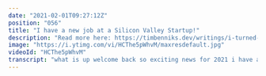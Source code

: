 ```yaml
---
date: "2021-02-01T09:27:12Z"
position: "056"
title: "I have a new job at a Silicon Valley Startup!"
description: "Read more here: https://timbenniks.dev/writings/i-turned-my-career-on-its-head/\n\n2021 is starting well! I have a new Job at a silicon valley startup. In this video I discuss what the job is, why I like it and also why I moved away from the safe career path I was on at Valtech.\n\nFollow me here:\nhttps://timbenniks.dev\nhttps://twitter.com/timbenniks\nhttps://buymeacoff.ee/timbenniks"
image: "https://i.ytimg.com/vi/HCThe5pWhvM/maxresdefault.jpg"
videoId: "HCThe5pWhvM"
transcript: "what is up welcome back so exciting news for 2021 i have a new job oh [ __ ] it's gonna be awesome i'll be starting um in march of 2021 and it's going to be at a startup so i have no idea what my life is gonna look like now that we're gonna go full force ahead and disrupt some markets all right stick around and we're gonna talk about what it is why i chose to go there and you know maybe you can do the same because i didn't go up but i went sideways [Music] why the heck am i wearing headphones for a talking hat video wait i just got too excited to make this video okay i'm gonna try to talk slowly that's how how much fun i'm having with this anyways so let's talk about the fact first of all where i'm going what that job is but then also why i didn't choose to go into my current career path that was going so well and so perfect right but i chose to do something else so first of all what i'm going to be doing is i will be a principal developer advocate at a company called uniform uniform is a startup based in the us in san francisco and they're doing really really cool modern stuff inside the enterprise arena shall we say right in enterprise you have all these big monolithical systems that work on huge scale they do that really well but as a developer i've been working for years at agencies where we try to have this global skill huge systems but with super modern front-end tech right without being held back by fender lock-in things like that so we always had to like try to force the systems to do things that we wanted to do and you know what the guys at uniform had a plan they executed it got funding and they did it right they managed to be able to have gemstack in front of all these huge systems where you don't have to get rid of the huge system because that's hard you know contracts sla security whatever you can still keep it but your front end is now actually jam stack or something in between right so they're kind of the glue between all the new systems and the old stuff with that in mind they also started to do personalization which is generally really hard to do it's either too slow or too hard on content management and so uniform created an engine an intent engine as they call it that does personalization and connects to a whole bunch of cmss and then even in gemstack they on the edge of the cdn are able to render the personalized content for the user so it's like 20x faster right so i will be developer advocate at that company and you know what it was like it fits like a glove because i've worked in enterprise my whole career always huge platforms huge campaigns 60 market e-commerce this kind of stuff right and then i've also worked my whole career at agencies i've worked and led teams or worked with and led teams or worked in teams that would work on those big systems that would now use the uniform software and i actually know the technology i'm in the community we work a lot together there's all these new tools that i keep on using and making videos about so kind of i knew all of that and now i with all that information and knowledge and experience i can actually help developers to understand uniform see how cool it is things like that you know documentation demos anyways that's what i'll be doing and i couldn't be more excited um so now let's talk about that career path right my career path was i started an agency i'm a front-end developer i become a senior developer i become a principal front-end developer i change countries i become a technical delivery manager i become a tech lead then i change companies i become i think another tech lead and then i was front-end director of a whole office and then the next step was actually to become the technical director of front-end technology for the global organization as in 40 offices 3 000 people different cultures different projects being responsible for all that so i've worked towards that for about a year right because you cannot just get that job people need to know you things like that otherwise where's the trust between cultures that's a bit hard sometimes so we've worked really hard to get there what that meant for me was i would be working on different pitches with different technology different offices different clients just so they saw me but i also started to make youtube videos doing conference talks all of that stuff like stuff that you are looking at right now that's what i started doing and during that whole year where i worked so much i actually found out there's a lot more to the job than just being a developer in an agency doing great stuff there's a whole other world out there right it's not all in the enterprise there's also like a whole different layer where amazing work is done and so i kind of learned that there's more so i enriched kind of my own career i went into all the paths and i went deep into them and then i started getting offers from startups if i wanted to work with them either as let's say their cto or maybe help them organize their engineering teams or to make content for them and at one point i was talking to the people at uniform because i admired them so much all the good people that i knew in the in the you know our community went there was like oh this is there's a special thing going on there and they didn't actually ask me because that's not really cool to do when you still work in another agency but we got to the conclusion together that this fits me so well i just had to go for it so i decided not take my really nicely organized career path that would be secure and awesome and a lot of money i decided to not go there and go wider rather than higher i went horizontally to another job where i would learn other stuff and i would bring a lot of value that's different from what i used to do so anyways long story short 2021 is going to be awesome because i will be working remotely from front for an international company making content helping developers speaking at conferences it's my dream job and anyways um i just wanted to tell you all this because you can do the same i made my own career different while working on something i realized there's much more out there being in tech is a really wide range so if you come from a different background than me a white guy with a beard who is a like a nerd that's a relatively easy path right but when you're different there is so much out there so this is the message from uncle tim look around and there there is some sort of path for you in tech and you can easily change to it because it's such a young job anyways thanks for watching and i'll see you next time cheers"
---
```



